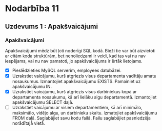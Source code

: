 # Nodarbība 11

## Uzdevums 1 : Apakšvaicājumi

### Apakšvaicājumi

Apakšvaicājumi mēdz būt ļoti noderīgi SQL kodā. Bieži tie var būt aizvietoti ar citām koda struktūrām, bet nenoliedzami ir veidi, kad tas vai nu nav iespējams, vai nu nav pamatoti, jo apakšvaicājums ir ērtāk lietojams.

- [x] Pieslēdzieties MySQL serverim, employees datubāzei.
- [x] Uzrakstiet vaicājumu, kurš atgriezis visus departamenta vadītāju amatu nosaukumus. Izmantojiet apakšvaicājumu EXISTS. Pamainiet uz apakšvaicājumu IN.
- [x] Uzrakstiet vaicājumu, kurš atgriezis visus darbiniekus kopā ar departamenta nosaukumu, kā arī lielāku algu departamentā. Izmantojiet apakšvaicājumu SELECT daļā.
- [ ] Uzrakstiet vaicājumu ar visiem departamentiem, kā arī minimālo, maksimālo, vidējo algu, un darbinieku skaitu. Izmatojiet apakšvaicājumu FROM daļā.
Saglabājiet savu kodu failā. Failu saglabājiet pasniedzēja norādītajā vietā.
